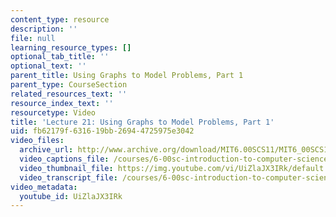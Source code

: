 ```yaml
---
content_type: resource
description: ''
file: null
learning_resource_types: []
optional_tab_title: ''
optional_text: ''
parent_title: Using Graphs to Model Problems, Part 1
parent_type: CourseSection
related_resources_text: ''
resource_index_text: ''
resourcetype: Video
title: 'Lecture 21: Using Graphs to Model Problems, Part 1'
uid: fb62179f-6316-19bb-2694-4725975e3042
video_files:
  archive_url: http://www.archive.org/download/MIT6.00SCS11/MIT6_00SCS11_lec21_300k.mp4
  video_captions_file: /courses/6-00sc-introduction-to-computer-science-and-programming-spring-2011/d0c558a90acb560eb0bf47542b097d6a_UiZlaJX3IRk.vtt
  video_thumbnail_file: https://img.youtube.com/vi/UiZlaJX3IRk/default.jpg
  video_transcript_file: /courses/6-00sc-introduction-to-computer-science-and-programming-spring-2011/f77e2a388f3bbff89fc9e29d95cc8524_UiZlaJX3IRk.pdf
video_metadata:
  youtube_id: UiZlaJX3IRk
---
```

